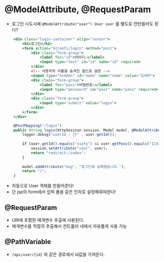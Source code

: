 # @ModelAttribute, @RequestParam

- 로그인 시도시에 `@ModelAttribute("user") User user` 를 별도로 안만들어도 된다?

```jsx
	<div class="login-container" align="center">
	    <h2>로그인</h2>
	    <form action="${root}/login" method="post">
	        <div class="form-group">
	            <label for="id">아이디:</label>
	            <input type="text" id="id" name="id" required>
	        </div>
	        <!-- 사용자의 이름을 숨겨진 필드로 설정 -->
	        <input type="hidden" id="name" name="name" value="김싸피">
	        <div class="form-group">
	            <label for="pass">비밀번호:</label>
	            <input type="password" id="pass" name="pass" required>
	        </div>
	        <div class="form-group">
	            <input type="submit" value="login">
	        </div>
	    </form>
	</div>
```

```jsx
	@PostMapping("/login")
	public String login(HttpSession session, Model model, @ModelAttribute("user") User user) {
		logger.debug("userId : {}" , user.getId());
		
		if (user.getId().equals("ssafy") && user.getPass().equals("1234")) {
			session.setAttribute("user", user);
			return "redirect:/index";
		}
			
		model.addAttribute("msg", "로그인에 실패했습니다.");
		return "/";
	}
```

- 자동으로 User 객체를 만들어준다!
- 단 jsp의 form에서 입력 폼을 같은 인자로 설정해줘야한다!

## **@RequestParam**

- URI에 포함된 매개변수 추출에 사용된다.
- 매개변수를 적절히 추출해서 컨트롤러 내에서 자유롭게 사용 가능

## @**PathVariable**

- `/api/user/{id}` 와 같은 경로에서 id값을 가져온다.
